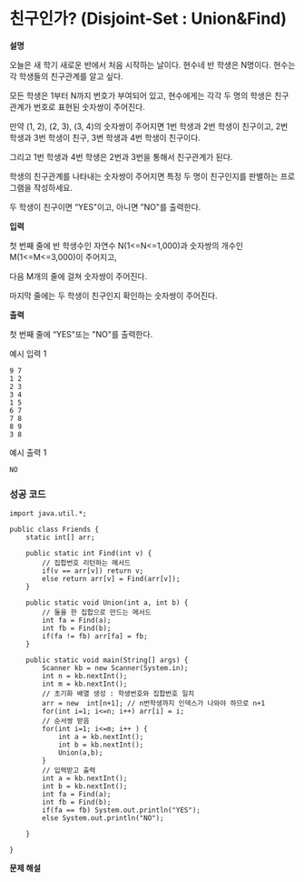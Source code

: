 # 친구인가? (Disjoint-Set : Union&Find)



**설명**

오늘은 새 학기 새로운 반에서 처음 시작하는 날이다. 현수네 반 학생은 N명이다. 현수는 각 학생들의 친구관계를 알고 싶다.

모든 학생은 1부터 N까지 번호가 부여되어 있고, 현수에게는 각각 두 명의 학생은 친구 관계가 번호로 표현된 숫자쌍이 주어진다.

만약 (1, 2), (2, 3), (3, 4)의 숫자쌍이 주어지면 1번 학생과 2번 학생이 친구이고, 2번 학생과 3번 학생이 친구, 3번 학생과 4번 학생이 친구이다.

그리고 1번 학생과 4번 학생은 2번과 3번을 통해서 친구관계가 된다.

학생의 친구관계를 나타내는 숫자쌍이 주어지면 특정 두 명이 친구인지를 판별하는 프로그램을 작성하세요.

두 학생이 친구이면 “YES"이고, 아니면 ”NO"를 출력한다.

 

**입력**

첫 번째 줄에 반 학생수인 자연수 N(1<=N<=1,000)과 숫자쌍의 개수인 M(1<=M<=3,000)이 주어지고,

다음 M개의 줄에 걸쳐 숫자쌍이 주어진다.

마지막 줄에는 두 학생이 친구인지 확인하는 숫자쌍이 주어진다.

 

**출력**

첫 번째 줄에 “YES"또는 "NO"를 출력한다.

예시 입력 1 

```
9 7
1 2
2 3
3 4
1 5
6 7
7 8
8 9
3 8
```

예시 출력 1

```
NO
```



### 성공 코드

```
import java.util.*;

public class Friends {
	static int[] arr;
	
	public static int Find(int v) {
		// 집합번호 리턴하는 메서드
		if(v == arr[v]) return v;
		else return arr[v] = Find(arr[v]);
	}
	
	public static void Union(int a, int b) {
		// 둘을 한 집합으로 만드는 메서드
		int fa = Find(a);
		int fb = Find(b);
		if(fa != fb) arr[fa] = fb;
	}
	
	public static void main(String[] args) {
		Scanner kb = new Scanner(System.in);
		int n = kb.nextInt();
		int m = kb.nextInt();
		// 초기화 배열 생성 : 학생번호와 집합번호 일치
		arr = new  int[n+1]; // n번학생까지 인덱스가 나와야 하므로 n+1
		for(int i=1; i<=n; i++) arr[i] = i;
		// 순서쌍 받음
		for(int i=1; i<=m; i++ ) {
			int a = kb.nextInt();
			int b = kb.nextInt();
			Union(a,b);
		}
		// 입력받고 출력
		int a = kb.nextInt();
		int b = kb.nextInt();
		int fa = Find(a);
		int fb = Find(b);
		if(fa == fb) System.out.println("YES");
		else System.out.println("NO");
		
	}

}
```



**문제 해설**

[Notion]: https://lealea.tistory.com/19?category=1008807

